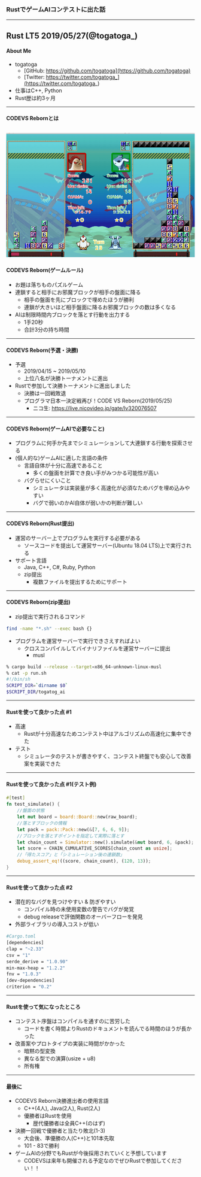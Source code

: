 ### RustでゲームAIコンテストに出た話
----------------------
Rust LT5 2019/05/27(@togatoga_)
---
#### About Me
* togatoga
  * [GitHub: https://github.com/togatoga](https://github.com/togatoga)
  * [Twitter: https://twitter.com/togatoga_](https://twitter.com/togatoga_)
* 仕事はC++, Python
* Rust歴は約3ヶ月
---
#### CODEVS Rebornとは
![ゲーム画面](./img/game_screen.png)
---
#### CODEVS Reborn(ゲームルール)
* お題は落ちものパズルゲーム
* 連鎖すると相手にお邪魔ブロックが相手の盤面に降る
  * 相手の盤面を先にブロックで埋めたほうが勝利
  * 連鎖が大きいほど相手盤面に降るお邪魔ブロックの数は多くなる
* AIは制限時間内ブロックを落とす行動を出力する
  * 1手20秒
  * 合計3分の持ち時間
---
#### CODEVS Reborn(予選・決勝)
* 予選
  * 2019/04/15 ~ 2019/05/10
  * 上位八名が決勝トーナメントに進出
* Rustで参加して決勝トーナメントに進出しました
  * 決勝は一回戦敗退
  * プログラマ日本一決定戦再び！CODE VS Reborn(2019/05/25)
    * ニコ生: https://live.nicovideo.jp/gate/lv320076507
---
#### CODEVS Reborn(ゲームAIで必要なこと)
* プログラムに何手か先までシミュレーションして大連鎖する行動を探索させる
* (個人的な)ゲームAIに適した言語の条件
  * 言語自体が十分に高速であること
    * 多くの盤面を計算でき良い手がみつかる可能性が高い
  * バグらせにくいこと
    * シミュレータは実装量が多く高速化が必須なためバグを埋め込みやすい
    * バグで弱いのかAI自体が弱いかの判断が難しい
---
#### CODEVS Reborn(Rust提出)
* 運営のサーバー上でプログラムを実行する必要がある
  * ソースコードを提出して運営サーバー(Ubuntu 18.04 LTS)上で実行される
* サポート言語
  * Java, C++, C#, Ruby, Python
  * zip提出
    * 複数ファイルを提出するためにサポート
---
#### CODEVS Reborn(zip提出)
* zip提出で実行されるコマンド
```bash
find -name "*.sh" --exec bash {}
```
* プログラムを運営サーバーで実行できさえすればよい
  * クロスコンパイルしてバイナリファイルを運営サーバーに提出
    * musl

```bash
% cargo build --release --target=x86_64-unknown-linux-musl
% cat -p run.sh
#!/bin/sh
SCRIPT_DIR=`dirname $0`
$SCRIPT_DIR/togatog_ai
```
---
#### Rustを使って良かった点 #1
* 高速
  * Rustが十分高速なためコンテスト中はアルゴリズムの高速化に集中できた
* テスト
  * シミュレータのテストが書きやすく、コンテスト終盤でも安心して改善案を実装できた
---
#### Rustを使って良かった点 #1(テスト例)
```rust
#[test]
fn test_simulate() {
    //盤面の状態
    let mut board = board::Board::new(raw_board);
    //落とすブロックの情報
    let pack = pack::Pack::new(&[7, 6, 6, 9]);
    //ブロックを落とすポイントを指定して実際に落とす
    let chain_count = Simulator::new().simulate(&mut board, 6, &pack);
    let score = CHAIN_CUMULATIVE_SCORES[chain_count as usize];
    //「得たスコア」と「シミュレーション後の連鎖数」
    debug_assert_eq!((score, chain_count), (120, 13));
}
```
---
#### Rustを使って良かった点 #2
* 潜在的なバグを見つけやすい & 防ぎやすい
  * コンパイル時の未使用変数の警告でバグが発覚
  * debug releaseで評価関数のオーバーフローを発見
* 外部ライブラリの導入コストが低い
```bash
#Cargo.toml
[dependencies]
clap = "~2.33"
csv = "1"
serde_derive = "1.0.90"
min-max-heap = "1.2.2"
fnv = "1.0.3"
[dev-dependencies]
criterion = "0.2"
```
---
#### Rustを使って気になったところ
* コンテスト序盤はコンパイルを通すのに苦労した
  * コードを書く時間よりRustのドキュメントを読んでる時間のほうが長かった
* 改善案やプロトタイプの実装に時間がかかった
  * 暗黙の型変換
  * 異なる型での演算(usize + u8)
  * 所有権
---
#### 最後に
* CODEVS Reborn決勝進出者の使用言語
  * C++(4人), Java(2人), Rust(2人)
  * 優勝者はRustを使用
    * 歴代優勝者は全員C++(のはず)
* 決勝一回戦で優勝者と当たり敗北(1-3)
  * 大会後、準優勝の人(C++)と101本先取
  * 101 - 83で勝利
* ゲームAIの分野でもRustが今後採用されていくと予想しています
  * CODEVSは来年も開催される予定なのでぜひRustで参加してください！！
